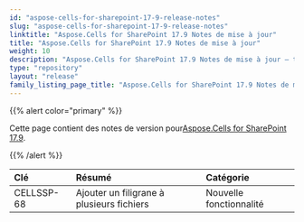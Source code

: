 ```yaml
---
id: "aspose-cells-for-sharepoint-17-9-release-notes"
slug: "aspose-cells-for-sharepoint-17-9-release-notes"
linktitle: "Aspose.Cells for SharePoint 17.9 Notes de mise à jour"
title: "Aspose.Cells for SharePoint 17.9 Notes de mise à jour"
weight: 10
description: "Aspose.Cells for SharePoint 17.9 Notes de mise à jour – the latest updates and fixes."
type: "repository"
layout: "release"
family_listing_page_title: "Aspose.Cells for SharePoint 17.9 Notes de mise à jour"
---
```

{{% alert color="primary" %}} 

 Cette page contient des notes de version pour[Aspose.Cells for SharePoint 17.9](https://releases.aspose.com/cells/sharepoint/new-releases/aspose.cells-for-sharepoint-17.9/).

{{% /alert %}} 

|**Clé**|**Résumé**|**Catégorie**|
|:- |:- |:- |
|CELLSSP-68|Ajouter un filigrane à plusieurs fichiers|Nouvelle fonctionnalité|

